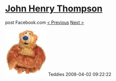 # [John Henry Thompson](../README.md)
post Facebook.com
[< Previous](2008-04-02-7.md) [Next >](2008-04-02-9.md)

[![](../media/2008-04-02/Teddies-7.jpg)](../README.md)
Teddies
2008-04-02 09:22:22